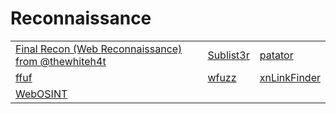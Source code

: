 # Reconnaissance

|                                                                                                 |                                                    |                                                            |
| ----------------------------------------------------------------------------------------------- | -------------------------------------------------- | ---------------------------------------------------------- |
| [Final Recon (Web Reconnaissance) from @thewhiteh4t](https://github.com/thewhiteh4t/FinalRecon) | [Sublist3r](https://github.com/aboul3la/Sublist3r) | [patator](https://github.com/lanjelot/patator)             |
| [ffuf](https://github.com/ffuf/ffuf)                                                            | [wfuzz](https://github.com/xmendez/wfuzz)          | [xnLinkFinder](https://github.com/xnl-h4ck3r/xnLinkFinder) |
| [WebOSINT](https://github.com/C3n7ral051nt4g3ncy/webosint)                                      |                                                    |                                                            |
